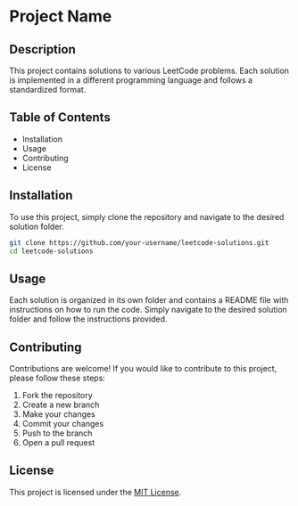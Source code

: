 # Project Name

## Description

This project contains solutions to various LeetCode problems. Each solution is implemented in a different programming language and follows a standardized format.

## Table of Contents

- Installation
- Usage
- Contributing
- License

## Installation

To use this project, simply clone the repository and navigate to the desired solution folder.

```bash
git clone https://github.com/your-username/leetcode-solutions.git
cd leetcode-solutions
```

## Usage

Each solution is organized in its own folder and contains a README file with instructions on how to run the code. Simply navigate to the desired solution folder and follow the instructions provided.

## Contributing

Contributions are welcome! If you would like to contribute to this project, please follow these steps:

1. Fork the repository
2. Create a new branch
3. Make your changes
4. Commit your changes
5. Push to the branch
6. Open a pull request

## License

This project is licensed under the [MIT License](LICENSE).
